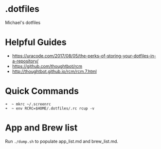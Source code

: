 # .dotfiles
Michael's dotfiles

# Helpful Guides
- https://uracode.com/2017/08/05/the-perks-of-storing-your-dotfiles-in-a-repository/
- https://github.com/thoughtbot/rcm
- http://thoughtbot.github.io/rcm/rcm.7.html

# Quick Commands
```
➜  ~ mkrc ~/.screenrc
➜  ~ env RCRC=$HOME/.dotfiles/.rc rcup -v
```

# App and Brew list
Run `./dump.sh` to populate app_list.md and brew_list.md.
